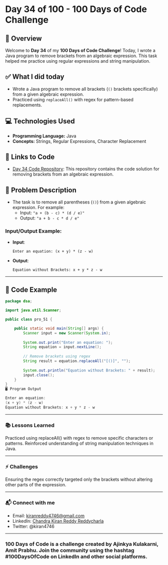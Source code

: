 # Day 34 of 100 - 100 Days of Code Challenge

## 📝 Overview
Welcome to **Day 34** of my **100 Days of Code Challenge**! Today, I wrote a Java program to remove brackets from an algebraic expression. This task helped me practice using regular expressions and string manipulation.

## ✅ What I did today
- Wrote a Java program to remove all brackets (`()` brackets specifically) from a given algebraic expression.
- Practiced using `replaceAll()` with regex for pattern-based replacements.

## 💻 Technologies Used
- **Programming Language:** Java
- **Concepts:** Strings, Regular Expressions, Character Replacement

## 🔗 Links to Code
- [Day 34 Code Repository](#link-to-repository): This repository contains the code solution for removing brackets from an algebraic expression.

## 📖 Problem Description
- The task is to remove all parentheses (`()`) from a given algebraic expression. For example:
  - Input: `"a + (b - c) * (d / e)"`
  - Output: `"a + b - c * d / e"`

### Input/Output Example:
  - **Input**:
    ```
    Enter an equation: (x + y) * (z - w)
    ```
  - **Output**:
    ```
    Equation without Brackets: x + y * z - w
    ```

---

## 📝 Code Example

```java
package dsa;

import java.util.Scanner;

public class pro_51 {

    public static void main(String[] args) {
        Scanner input = new Scanner(System.in);
        
        System.out.print("Enter an equation: ");
        String equation = input.nextLine();
        
        // Remove brackets using regex
        String result = equation.replaceAll("[()]", "");
        
        System.out.println("Equation without Brackets: " + result);
        input.close();
    }
}
🖥️ Program Output

Enter an equation: 
(x + y) * (z - w)
Equation without Brackets: x + y * z - w
```
---
### 📚 Lessons Learned
Practiced using replaceAll() with regex to remove specific characters or patterns.
Reinforced understanding of string manipulation techniques in Java.

---
### ⚡ Challenges
Ensuring the regex correctly targeted only the brackets without altering other parts of the expression.

---
### 📬 Connect with me
- Email: kiranreddy4746@gmail.com
- LinkedIn: [Chandra Kiran Reddy Reddycharla](https://www.linkedin.com/in/chandra-kiran-reddy-reddycharla-a9a746230/)
- Twitter: @kiran4746

---
### 100 Days of Code is a challenge created by Ajinkya Kulakarni, Amit Prabhu. Join the community using the hashtag #100DaysOfCode on LinkedIn and other social platforms.
